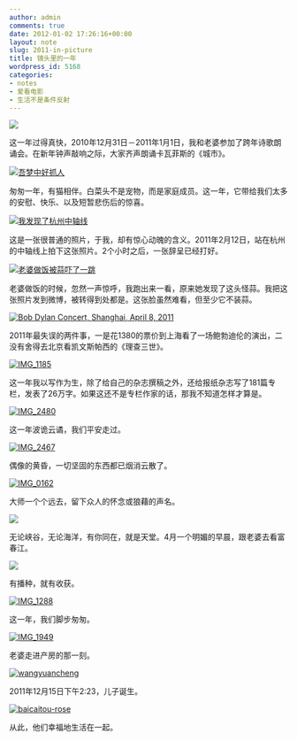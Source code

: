 ```yaml
---
author: admin
comments: true
date: 2012-01-02 17:26:16+00:00
layout: note
slug: 2011-in-picture
title: 镜头里的一年
wordpress_id: 5168
categories:
- notes
- 爱看电影
- 生活不是条件反射
---
```


[![](http://farm6.staticflickr.com/5283/5310733057_d08572726f.jpg)](http://www.flickr.com/photos/lookoo/5310733057/)

这一年过得真快，2010年12月31日－2011年1月1日，我和老婆参加了跨年诗歌朗诵会。在新年钟声敲响之际，大家齐声朗诵卡瓦菲斯的《城市》。

[![吾梦中好抓人](http://farm6.staticflickr.com/5204/5380544595_724d6c6238.jpg)](http://www.flickr.com/photos/lookoo/5380544595/)

匆匆一年，有猫相伴。白菜头不是宠物，而是家庭成员。这一年，它带给我们太多的安慰、快乐、以及短暂悲伤后的惊喜。

[![我发现了杭州中轴线](http://farm6.staticflickr.com/5060/5438276982_0477158bb8.jpg)](http://www.flickr.com/photos/lookoo/5438276982/)

这是一张很普通的照片，于我，却有惊心动魄的含义。2011年2月12日，站在杭州的中轴线上拍下这张照片。2个小时之后，一张辞呈已经打好。

[![老婆做饭被蒜吓了一跳](http://farm6.staticflickr.com/5294/5460558928_b63891b4a7.jpg)](http://www.flickr.com/photos/lookoo/5460558928/)

老婆做饭的时候，忽然一声惊呼，我跑出来一看，原来她发现了这头怪蒜。我把这张照片发到微博，被转得到处都是。这张脸虽然难看，但至少它不装蒜。

[![Bob Dylan Concert,  Shanghai, April 8, 2011](http://farm6.staticflickr.com/5024/5600798479_0ba3e4a8f3.jpg)](http://www.flickr.com/photos/lookoo/5600798479/)

2011年最失误的两件事，一是花1380的票价到上海看了一场鲍勃迪伦的演出，二没有舍得去北京看凯文斯帕西的《理查三世》。

[![IMG_1185](http://farm8.staticflickr.com/7003/6615891195_9e5b22513e.jpg)](http://www.flickr.com/photos/lookoo/6615891195/)

这一年我以写作为生，除了给自己的杂志撰稿之外，还给报纸杂志写了181篇专栏，发表了26万字。如果这还不是专栏作家的话，那我不知道怎样才算是。

[![IMG_2480](http://farm8.staticflickr.com/7011/6615996777_24a6d084d2.jpg)](http://www.flickr.com/photos/lookoo/6615996777/)

这一年波诡云谲，我们平安走过。

[![IMG_2467](http://farm8.staticflickr.com/7025/6615983967_c868620372.jpg)](http://www.flickr.com/photos/lookoo/6615983967/)

偶像的黄昏，一切坚固的东西都已烟消云散了。

[![IMG_0162](http://farm8.staticflickr.com/7150/6616903867_1235606655.jpg)](http://www.flickr.com/photos/lookoo/6616903867/)

大师一个个远去，留下众人的怀念或狼藉的声名。

[![](http://farm8.staticflickr.com/7023/6567051937_3d14ba8a54.jpg)](http://www.flickr.com/photos/lookoo/6567051937/)

无论峡谷，无论海洋，有你同在，就是天堂。4月一个明媚的早晨，跟老婆去看富春江。

[![](http://farm8.staticflickr.com/7033/6617146723_fb39971f2c.jpg)](http://www.flickr.com/photos/lookoo/6617146723/)

有播种，就有收获。

[![IMG_1288](http://farm8.staticflickr.com/7017/6615900435_2feb54b958.jpg)](http://www.flickr.com/photos/lookoo/6615900435/)

这一年，我们脚步匆匆。

[![IMG_1949](http://farm8.staticflickr.com/7153/6616921605_a2a3c02781.jpg)](http://www.flickr.com/photos/lookoo/6616921605/)

老婆走进产房的那一刻。

[![wangyuancheng](http://farm8.staticflickr.com/7021/6558302705_0bee19db26.jpg)](http://www.flickr.com/photos/lookoo/6558302705/)

2011年12月15日下午2:23，儿子诞生。

[![baicaitou-rose](http://farm8.staticflickr.com/7197/6879479919_049056f651.jpg)](http://www.flickr.com/photos/lookoo/6879479919/)

从此，他们幸福地生活在一起。






